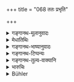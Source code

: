 +++
title = "068 ततः प्रभृति"

+++

<details><summary>गङ्गानथ-मूलानुवादः</summary>

Since then, whenever any one, through folly, ‘authorises’ a woman whose husband is dead, to beget children,—him the good men censure.—(68)
</details>

<details><summary>मेधातिथिः</summary>

स्पष्टार्थो ऽर्थवादः ॥ ९.६८ ॥
</details>

<details><summary>गङ्गानथ-भाष्यानुवादः</summary>

The sense of this declaratory passage is clear.—(68)
</details>

<details><summary>गङ्गानथ-टिप्पन्यः</summary>

This verse is quoted in *Vīramitrodaya* (Saṃskāra, p. 738 and Vyavahāra, 186a).
</details>

<details><summary>गङ्गानथ-तुल्य-वाक्यानि</summary>

**(verses 9.60-68)  
**

See Comparative notes for [Verse 9.60].
</details>

<details><summary>भारुचिः</summary>

इमे नियोगप्रतिषेधार्थाः सपुराकल्पाः पञ्चश्लोकाः । उक्तप्रतिषिद्धत्वाच् च नियोगस्य विकल्पः । अनयोस् तु स्मृत्योः कतरा ज्याससीति । किं नः । एतेन शक्यते त्व् एतद् एवं वक्तुम् । उभयत्राभ्युदयः, येनैकत्रापत्यम्, अन्यत्र संयमः । उभयं च विशेषतः संस्कृतम्, यतो नियोगो ऽप्य् अभ्युदयाय । न हि मृतस्य जीवतो वा पत्युर् नियोक्तुः [वा] काचिद् इन्द्रियप्रीतिर् अस्ति, नापि पित्रादीनाम् । विधानसामर्थाच् च पित्रादीनाम् अपि योग्याभ्युदयायेति गम्यते । प्रतिषेधोपदेशसामर्थाच् चानियोगे ऽप्य् अनत्ययः । विधवानियोगसाम्याच् च तत्प्रकरण एवायं कन्यानियोगः शिष्यते ॥ ९.६४–६८ ॥
</details>

<details><summary>Bühler</summary>

068	Since that (time) the virtuous censure that (man) who in his folly appoints a woman, whose husband died, to (bear) children (to another man).
</details>
